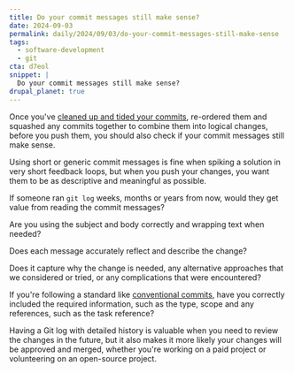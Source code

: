 ```yaml
---
title: Do your commit messages still make sense?
date: 2024-09-03
permalink: daily/2024/09/03/do-your-commit-messages-still-make-sense
tags:
  - software-development
  - git
cta: d7eol
snippet: |
  Do your commit messages still make sense?
drupal_planet: true
---
```


Once you've [cleaned up and tided your commits][1], re-ordered them and squashed any commits together to combine them into logical changes, before you push them, you should also check if your commit messages still make sense.

Using short or generic commit messages is fine when spiking a solution in very short feedback loops, but when you push your changes, you want them to be as descriptive and meaningful as possible.

If someone ran `git log` weeks, months or years from now, would they get value from reading the commit messages?

Are you using the subject and body correctly and wrapping text when needed?

Does each message accurately reflect and describe the change?

Does it capture why the change is needed, any alternative approaches that we considered or tried, or any complications that were encountered?

If you're following a standard like [conventional commits][0], have you correctly included the required information, such as the type, scope and any references, such as the task reference?

Having a Git log with detailed history is valuable when you need to review the changes in the future, but it also makes it more likely your changes will be approved and merged, whether you're working on a paid project or volunteering on an open-source project.

[0]: {{site.url}}/daily/2022/09/01/conventional-commits-changelogs
[1]: {{site.url}}/daily/2024/09/02/no-one-sees-your-clean-up-commits
